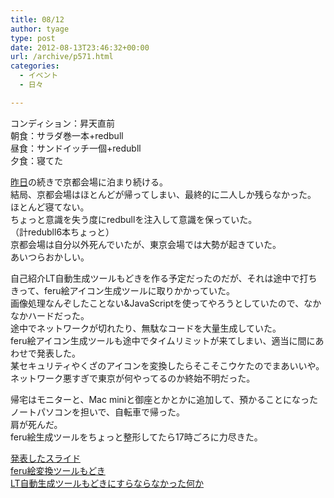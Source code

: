 ```yaml
---
title: 08/12
author: tyage
type: post
date: 2012-08-13T23:46:32+00:00
url: /archive/p571.html
categories:
  - イベント
  - 日々

---
```

<p>コンディション：昇天直前<br />
朝食：サラダ巻一本+redbull<br />
昼食：サンドイッチ一個+redubll<br />
夕食：寝てた</p>
<p><a href="http://tyage.sakura.ne.jp/blog/?p=565">昨日</a>の続きで京都会場に泊まり続ける。<br />
結局、京都会場はほとんどが帰ってしまい、最終的に二人しか残らなかった。<br />
ほとんど寝てない。<br />
ちょっと意識を失う度にredbullを注入して意識を保っていた。<br />
（計redubll6本ちょっと）<br />
京都会場は自分以外死んでいたが、東京会場では大勢が起きていた。<br />
あいつらおかしい。</p>
<p>自己紹介LT自動生成ツールもどきを作る予定だったのだが、それは途中で打ちきって、feru絵アイコン生成ツールに取りかかっていた。<br />
画像処理なんぞしたことない&#038;JavaScriptを使ってやろうとしていたので、なかなかハードだった。<br />
途中でネットワークが切れたり、無駄なコードを大量生成していた。<br />
feru絵アイコン生成ツールも途中でタイムリミットが来てしまい、適当に間にあわせで発表した。<br />
某セキュリティやくざのアイコンを変換したらそこそこウケたのでまあいいや。<br />
ネットワーク悪すぎで東京が何やってるのか終始不明だった。</p>
<p>帰宅はモニターと、Mac miniと御座とかとかに追加して、預かることになったノートパソコンを担いで、自転車で帰った。<br />
肩が死んだ。<br />
feru絵生成ツールをちょっと整形してたら17時ごろに力尽きた。</p>
<p><a href="https://docs.google.com/presentation/d/103Y3_R97PuU5c5D1L7ZwddzAs-bMf_0prpSP9Lkv2IQ/edit">発表したスライド</a><br />
<a href="http://tyage.sakura.ne.jp/feru/">feru絵変換ツールもどき</a><br />
<a href="http://tyage.sakura.ne.jp/ltmaker/">LT自動生成ツールもどきにすらならなかった何か</a></p>
<p><img src="http://img.viame-cdn.com/photos/8afe3210-c647-012f-a5ec-12313926a517/r600x600.jpg" alt="" /><br />
<img src="http://s1-03.twitpicproxy.com/photos/full/635395454.png?key=256256" alt="" /></p>

